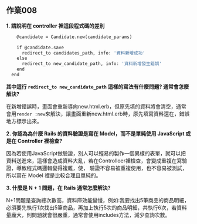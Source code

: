 ## 作業008
**1. 請說明在 controller 裡這段程式碼的差別**
```  def create
    @candidate = Candidate.new(candidate_params)

    if @candidate.save
      redirect_to candidates_path, info: '資料新增成功'
    else
      redirect_to new_candidate_path, info: '資料新增發生錯誤'
    end
  end 
  ```
**其中這行 ```redirect_to new_candidate_path``` 這樣的寫法有什麼問題? 通常會怎麼解決?**  

在新增錯誤時，畫面會重新導向new.html.erb，但原先填的資料將會清空，通常會用```render :new```來解決，讓畫面重新new.html.erb時，原先填寫資料還在，錯誤地方標示出來。  

**2. 你認為為什麼 Rails 的資料驗證是寫在 Model，而不是單純使用 JavaScript 或是在 Controller 裡檢查?**  

因為若使用JavaScript做驗證，別人可以輕易的製作一個異樣的表單，就可以把資料送進來，這樣會造成資料大亂，若在Controlloer裡檢查，會變成重複在寫驗證，導致程式碼邏輯變得複雜，使，
驗證不容易被重複使用，也不容易被測試，所以寫在 Model 裡是比較合理且單純的。 

**3. 什麼是 N + 1 問題，在 Rails 通常怎麼解決?**  

N+1問題是查詢總次數高，資料庫效能變慢，例如:我要找出5筆商品的商品明細，必須要先執行1次找出5筆商品，再加上執行5次的商品明細，共執行6次，若資料量龐大，則問題就會很嚴重，通常會使用includes方法，減少查詢次數。
